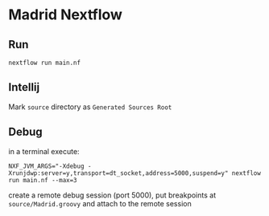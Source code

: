 # Madrid Nextflow

## Run

`nextflow run main.nf`

## Intellij

Mark `source` directory as `Generated Sources Root`

## Debug

in a terminal execute:

`NXF_JVM_ARGS="-Xdebug -Xrunjdwp:server=y,transport=dt_socket,address=5000,suspend=y" nextflow run main.nf --max=3`

create a remote debug session (port 5000), put breakpoints at `source/Madrid.groovy` and attach to the remote session